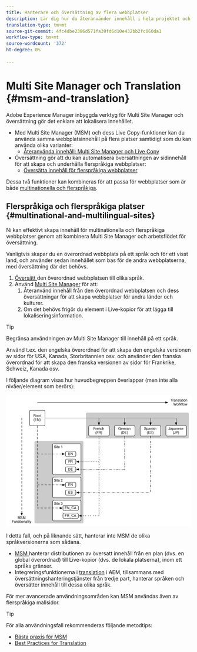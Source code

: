 ```yaml
---
title: Hanterare och översättning av flera webbplatser
description: Lär dig hur du återanvänder innehåll i hela projektet och hanterar flerspråkiga webbplatser i AEM.
translation-type: tm+mt
source-git-commit: 4fc4dbe2386d571fa39fd6d10e432bb2fc060da1
workflow-type: tm+mt
source-wordcount: '372'
ht-degree: 0%

---
```



# Multi Site Manager och Translation {#msm-and-translation}

Adobe Experience Manager inbyggda verktyg för Multi Site Manager och översättning gör det enklare att lokalisera innehållet.

* Med Multi Site Manager (MSM) och dess Live Copy-funktioner kan du använda samma webbplatsinnehåll på flera platser samtidigt som du kan använda olika varianter:
   * [Återanvända innehåll: Multi Site Manager och Live Copy](msm/overview.md)
* Översättning gör att du kan automatisera översättningen av sidinnehåll för att skapa och underhålla flerspråkiga webbplatser:
   * [Översätta innehåll för flerspråkiga webbplatser](translation/overview.md)

Dessa två funktioner kan kombineras för att passa för webbplatser som är både [multinationella och flerspråkiga](#multinational-and-multilingual-sites).

## Flerspråkiga och flerspråkiga platser {#multinational-and-multilingual-sites}

Ni kan effektivt skapa innehåll för multinationella och flerspråkiga webbplatser genom att kombinera Multi Site Manager och arbetsflödet för översättning.

Vanligtvis skapar du en överordnad webbplats på ett språk och för ett visst land, och använder sedan innehållet som bas för de andra webbplatserna, med översättning där det behövs.

1. [Översätt ](translation/overview.md) den överordnad webbplatsen till olika språk.
1. Använd [Multi Site Manager](msm/overview.md) för att:
   1. Återanvänd innehåll från den överordnad webbplatsen och dess översättningar för att skapa webbplatser för andra länder och kulturer.
   1. Om det behövs frigör du element i Live-kopior för att lägga till lokaliseringsinformation.

>[!TIP]
>
>Begränsa användningen av Multi Site Manager till innehåll på ett språk.
>
>Använd t.ex. den engelska överordnad för att skapa den engelska versionen av sidor för USA, Kanada, Storbritannien osv. och använder den franska överordnad för att skapa den franska versionen av sidor för Frankrike, Schweiz, Kanada osv.

I följande diagram visas hur huvudbegreppen överlappar (men inte alla nivåer/element som berörs):

![Översikt över lokalisering](assets/localization-overview.png)

I detta fall, och på liknande sätt, hanterar inte MSM de olika språkversionerna som sådana.

* [MSM ](msm/overview.md) hanterar distributionen av översatt innehåll från en plan (dvs. en global överordnad) till Live-kopior (dvs. de lokala platserna), inom ett språks gränser.
* Integreringsfunktionerna i [translation](translation/overview.md) i AEM, tillsammans med översättningshanteringstjänster från tredje part, hanterar språken och översätter innehåll till dessa olika språk.

För mer avancerade användningsområden kan MSM användas även av flerspråkiga mallsidor.

>[!TIP]
>
>För alla användningsfall rekommenderas följande metodtips:
>
>* [Bästa praxis för MSM](msm/best-practices.md)
>* [Best Practices for Translation](translation/best-practices.md)


